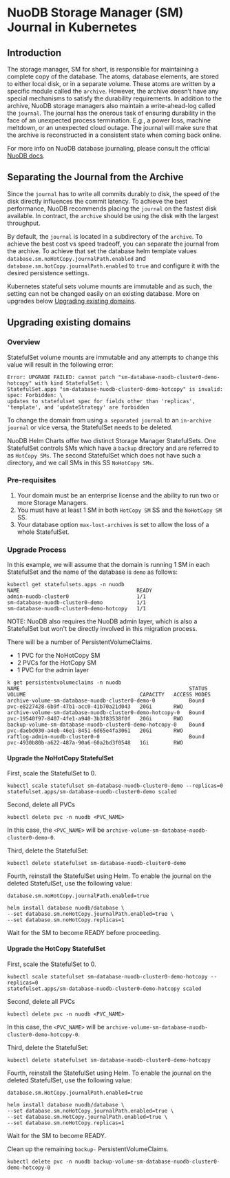 # NuoDB Storage Manager (SM) Journal in Kubernetes

## Introduction

The storage manager, SM for short, is responsible for maintaining a complete copy of the database.
The atoms, database elements, are stored to either local disk, or in a separate volume.
These atoms are written by a specific module called the `archive`.
However, the archive doesn’t have any special mechanisms to satisfy the durability requirements.
In addition to the archive, NuoDB storage managers also maintain a write-ahead-log called the `journal`.
The journal has the onerous task of ensuring durability in the face of an unexpected process termination.
E.g., a power loss, machine meltdown, or an unexpected cloud outage.
The journal will make sure that the archive is reconstructed in a consistent state when coming back online.

For more info on NuoDB database journaling, please consult the official [NuoDB docs](https://doc.nuodb.com/nuodb/latest/database-administration/about-database-journaling/).

## Separating the Journal from the Archive

Since the `journal` has to write all commits durably to disk, the speed of the disk directly influences the commit latency.
To achieve the best performance, NuoDB recommends placing the `journal` on the fastest disk available.
In contract, the `archive` should be using the disk with the largest throughput.

By default, the `journal` is located in a subdirectory of the `archive`.
To achieve the best cost vs speed tradeoff, you can separate the journal from the archive.
To achieve that set the database helm template values `database.sm.noHotCopy.journalPath.enabled` and `database.sm.hotCopy.journalPath.enabled` to `true` and configure it with the desired persistence settings.

Kubernetes stateful sets volume mounts are immutable and as such, the setting can not be changed easily on an existing database.
More on upgrades below [Upgrading existing domains](#upgrading-existing-domains).

## Upgrading existing domains

### Overview

StatefulSet volume mounts are immutable and any attempts to change this value will result in the following error:
```
Error: UPGRADE FAILED: cannot patch "sm-database-nuodb-cluster0-demo-hotcopy" with kind StatefulSet: \
StatefulSet.apps "sm-database-nuodb-cluster0-demo-hotcopy" is invalid: spec: Forbidden: \
updates to statefulset spec for fields other than 'replicas', 'template', and 'updateStrategy' are forbidden
```

To change the domain from using `a separated journal` to an `in-archive journal` or vice versa, the StatefulSet needs to be deleted.

NuoDB Helm Charts offer two distinct Storage Manager StatefulSets.
One StatefulSet controls SMs which have a `backup` directory and are referred to as `HotCopy SMs`.
The second StatefulSet which does not have such a directory, and we call SMs in this SS `NoHotCopy SMs`.

### Pre-requisites

1) Your domain must be an enterprise license and the ability to run two or more Storage Managers.
2) You must have at least 1 SM in both `HotCopy SM` SS and the `NoHotCopy SM` SS.
3) Your database option `max-lost-archives` is set to allow the loss of a whole StatefulSet.

### Upgrade Process
In this example, we will assume that the domain is running 1 SM in each StatefulSet and the name of the database is `demo` as follows:
```shell
kubectl get statefulsets.apps -n nuodb
NAME                                      READY
admin-nuodb-cluster0                      1/1
sm-database-nuodb-cluster0-demo           1/1
sm-database-nuodb-cluster0-demo-hotcopy   1/1
```

NOTE: NuoDB also requires the NuoDB admin layer, which is also a StatefulSet but won't be directly involved in this migration process.

There will be a number of PersistentVolumeClaims.
- 1 PVC for the NoHotCopy SM
- 2 PVCs for the HotCopy SM
- 1 PVC for the admin layer

```shell
k get persistentvolumeclaims -n nuodb
NAME                                                       STATUS   VOLUME                                     CAPACITY   ACCESS MODES
archive-volume-sm-database-nuodb-cluster0-demo-0           Bound    pvc-e8227428-6b9f-47b1-acc0-41b70a21d043   20Gi       RWO
archive-volume-sm-database-nuodb-cluster0-demo-hotcopy-0   Bound    pvc-19540f97-8407-4fe1-a940-3b3f83538f0f   20Gi       RWO
backup-volume-sm-database-nuodb-cluster0-demo-hotcopy-0    Bound    pvc-daebd030-a4eb-46e1-8451-6d65e4fa3061   20Gi       RWO
raftlog-admin-nuodb-cluster0-0                             Bound    pvc-4930b80b-a622-487a-90a6-60a2bd3f0548   1Gi        RWO

```


#### Upgrade the NoHotCopy StatefulSet
First, scale the StatefulSet to 0.
```shell
kubectl scale statefulset sm-database-nuodb-cluster0-demo --replicas=0
statefulset.apps/sm-database-nuodb-cluster0-demo scaled
```

Second, delete all PVCs
```shell
kubectl delete pvc -n nuodb <PVC_NAME>
```

In this case, the `<PVC_NAME>` will be `archive-volume-sm-database-nuodb-cluster0-demo-0`.

Third, delete the StatefulSet:
```shell
kubectl delete statefulset sm-database-nuodb-cluster0-demo
```

Fourth, reinstall the StatefulSet using Helm.
To enable the journal on the deleted StatefulSet, use the following value:
```
database.sm.noHotCopy.journalPath.enabled=true
```

```shell
helm install database nuodb/database \
--set database.sm.noHotCopy.journalPath.enabled=true \
--set database.sm.noHotCopy.replicas=1
```

Wait for the SM to become READY before proceeding.

#### Upgrade the HotCopy StatefulSet
First, scale the StatefulSet to 0.
```shell
kubectl scale statefulset sm-database-nuodb-cluster0-demo-hotcopy --replicas=0
statefulset.apps/sm-database-nuodb-cluster0-demo-hotcopy scaled
```

Second, delete all PVCs
```shell
kubectl delete pvc -n nuodb <PVC_NAME>
```

In this case, the `<PVC_NAME>` will be `archive-volume-sm-database-nuodb-cluster0-demo-hotcopy-0`.

Third, delete the StatefulSet:
```shell
kubectl delete statefulset sm-database-nuodb-cluster0-demo-hotcopy
```

Fourth, reinstall the StatefulSet using Helm.
To enable the journal on the deleted StatefulSet, use the following value:
```
database.sm.HotCopy.journalPath.enabled=true
```

```shell
helm install database nuodb/database \
--set database.sm.noHotCopy.journalPath.enabled=true \
--set database.sm.HotCopy.journalPath.enabled=true \
--set database.sm.noHotCopy.replicas=1
```

Wait for the SM to become READY.

Clean up the remaining `backup-` PersistentVolumeClaims.
```shell
kubectl delete pvc -n nuodb backup-volume-sm-database-nuodb-cluster0-demo-hotcopy-0
```